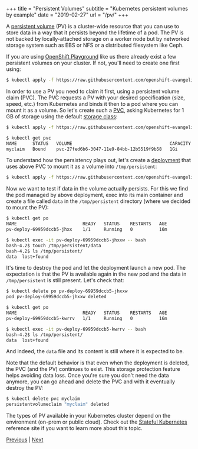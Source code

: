 +++
title = "Persistent Volumes"
subtitle = "Kubernetes persistent volumes by example"
date = "2019-02-27"
url = "/pv/"
+++

A [persistent volume](https://kubernetes.io/docs/concepts/storage/persistent-volumes/) (PV) is a cluster-wide resource that you can use to store data in a way that it persists beyond the lifetime of a pod. The PV is not backed by locally-attached storage on a worker node but by networked storage system such as EBS or NFS or a distributed filesystem like Ceph.

If you are using
[OpenShift Playground](https://learn.openshift.com/playgrounds/openshift42) like us there already exist a few persistent volumes on your cluster.  If not, you'll need to create one first using:

```bash
$ kubectl apply -f https://raw.githubusercontent.com/openshift-evangelists/kbe/master/specs/pv/pv.yaml
```

In order to use a PV you need to claim it first, using a persistent volume claim (PVC). The PVC requests a PV with your desired specification (size, speed, etc.) from Kubernetes and binds it then to a pod where you can mount it as a volume. So let's create such a [PVC](https://github.com/openshift-evangelists/kbe/blob/master/specs/pv/pvc.yaml), asking Kubernetes for 1 GB of storage using the default [storage class](https://kubernetes.io/docs/concepts/storage/storage-classes/):

```bash
$ kubectl apply -f https://raw.githubusercontent.com/openshift-evangelists/kbe/master/specs/pv/pvc.yaml

$ kubectl get pvc
NAME      STATUS   VOLUME                                     CAPACITY   ACCESS MODES   STORAGECLASS    AGE
myclaim   Bound    pvc-27fed6b6-3047-11e9-84bb-12b5519f9b58   1Gi        RWO            gp2-encrypted   18m
```

To understand how the persistency plays out, let's create a [deployment](https://github.com/openshift-evangelists/kbe/blob/master/specs/pv/deploy.yaml) that uses above PVC to mount it as a volume into `/tmp/persistent`:

```bash
$ kubectl apply -f https://raw.githubusercontent.com/openshift-evangelists/kbe/master/specs/pv/deploy.yaml
```

Now we want to test if data in the volume actually persists. For this we find the pod managed by above deployment, exec into its main container and create a file called `data` in the `/tmp/persistent` directory (where we decided to mount the PV):

```bash
$ kubectl get po
NAME                         READY   STATUS    RESTARTS   AGE
pv-deploy-69959dccb5-jhxx    1/1     Running   0          16m

$ kubectl exec -it pv-deploy-69959dccb5-jhxxw -- bash
bash-4.2$ touch /tmp/persistent/data
bash-4.2$ ls /tmp/persistent/
data  lost+found
```

It's time to destroy the pod and let the deployment launch a new pod. The expectation is that the PV is available again in the new pod and the data in `/tmp/persistent` is still present. Let's check that:

```bash
$ kubectl delete po pv-deploy-69959dccb5-jhxxw
pod pv-deploy-69959dccb5-jhxxw deleted

$ kubectl get po
NAME                         READY   STATUS    RESTARTS   AGE
pv-deploy-69959dccb5-kwrrv   1/1     Running   0          16m

$ kubectl exec -it pv-deploy-69959dccb5-kwrrv -- bash
bash-4.2$ ls /tmp/persistent/
data  lost+found
```

And indeed, the `data` file and its content is still where it is expected to be.

Note that the default behavior is that even when the deployment is deleted, the PVC (and the PV) continues to exist. This storage protection feature helps avoiding data loss. Once you're sure you don't need the data anymore, you can go ahead and delete the PVC and with it eventually destroy the PV:

```bash
$ kubectl delete pvc myclaim
persistentvolumeclaim "myclaim" deleted
```

The types of PV available in your Kubernetes cluster depend on the environment (on-prem or public cloud). Check out the [Stateful Kubernetes](https://stateful.kubernetes.sh/#storage) reference site if you want to learn more about this topic.

[Previous](/volumes) | [Next](/secrets)
